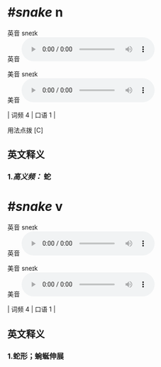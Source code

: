 # ***\#snake*** n
英音 sneɪk  
英音
<audio src="./media/snake B.aac" controls="controls"></audio>

美音 sneɪk  
美音
<audio src="./media/snake.aac" controls="controls"></audio>



| 词频 4 | 口语 1 |  

用法点拨  [C]

英文释义
---
### 1.*高义频：* **蛇**  


# ***\#snake*** v
英音 sneɪk  
英音
<audio src="./media/snake B.aac" controls="controls"></audio>

美音 sneɪk  
美音
<audio src="./media/snake.aac" controls="controls"></audio>



| 词频 4 | 口语 1 |  

英文释义
---
### 1.**蛇形；蜿蜒伸展**  


